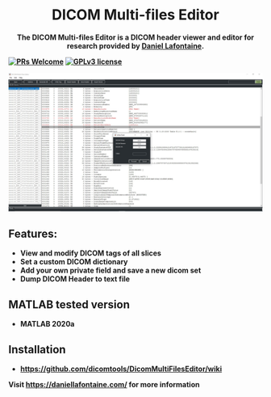 <div align="center">
  <h1>DICOM Multi-files Editor</h1>
  <p><strong>The DICOM Multi-files Editor is a DICOM header viewer and editor for research provided by <a href="https://daniellafontaine.com/projects/dicom-multi-files-editor/">Daniel Lafontaine</a>.</p>
</div>

[![PRs Welcome](https://img.shields.io/badge/PRs-welcome-brightgreen.svg?style=flat-square)](https://github.com/dicomtools/DicomMultiFilesEditor)
[![GPLv3 license](https://img.shields.io/badge/License-GPLv3-blue.svg)](https://github.com/dicomtools/DicomMultiFilesEditor/blob/main/LICENSE)

![DicomMultiFilesEditor](images/DicomMultiFilesEditorMain.jpg)

## Features:

- View and modify DICOM tags of all slices
- Set a custom DICOM dictionary
- Add your own private field and save a new dicom set
- Dump DICOM Header to text file

## MATLAB tested version

* MATLAB 2020a

## Installation

* https://github.com/dicomtools/DicomMultiFilesEditor/wiki

Visit https://daniellafontaine.com/ for more information
